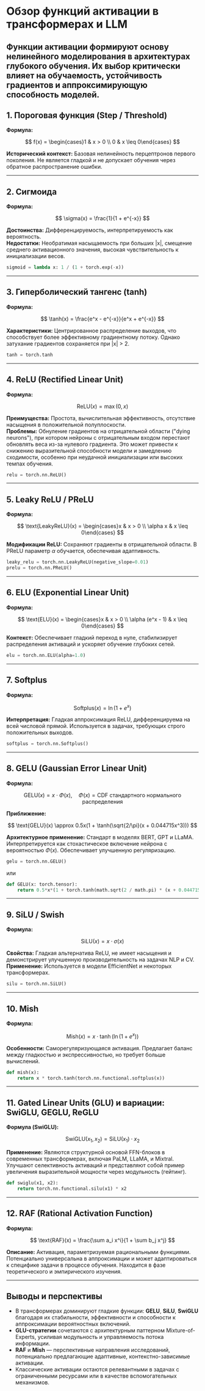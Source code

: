 # Обзор функций активации в трансформерах и LLM

Функции активации формируют основу нелинейного моделирования в архитектурах глубокого обучения. Их выбор критически влияет на обучаемость, устойчивость градиентов и аппроксимирующую способность моделей. 
---

## 1. Пороговая функция (Step / Threshold)

**Формула:**

$$
f(x) = \begin{cases}1 & x > 0 \\ 0 & x \leq 0\end{cases}
$$

**Исторический контекст:** Базовая нелинейность перцептронов первого поколения. Не является гладкой и не допускает обучения через обратное распространение ошибки.

---

## 2. Сигмоида

**Формула:**

$$
\sigma(x) = \frac{1}{1 + e^{-x}}
$$

**Достоинства:** Дифференцируемость, интерпретируемость как вероятность.  
**Недостатки:** Необратимая насыщаемость при больших |x|, смещение среднего активационного значения, высокая чувствительность к инициализации весов.

```python
sigmoid = lambda x: 1 / (1 + torch.exp(-x))
```

---

## 3. Гиперболический тангенс (tanh)

**Формула:**

$$
\tanh(x) = \frac{e^x - e^{-x}}{e^x + e^{-x}}
$$

**Характеристики:** Центрированное распределение выходов, что способствует более эффективному градиентному потоку. Однако затухание градиентов сохраняется при |x| > 2.

```python
tanh = torch.tanh
```

---

## 4. ReLU (Rectified Linear Unit)

**Формула:**

$$
\text{ReLU}(x) = \max(0, x)
$$

**Преимущества:** Простота, вычислительная эффективность, отсутствие насыщения в положительной полуплоскости.  
**Проблемы:** Обнуление градиентов на отрицательной области ("dying neurons"), при котором нейроны с отрицательным входом перестают обновлять веса из-за нулевого градиента. Это может привести к снижению выразительной способности модели и замедлению сходимости, особенно при неудачной инициализации или высоких темпах обучения.

```python
relu = torch.nn.ReLU()
```

---

## 5. Leaky ReLU / PReLU

**Формула:**

$$
\text{LeakyReLU}(x) = \begin{cases}x & x > 0 \\ \alpha x & x \leq 0\end{cases}
$$

**Модификации ReLU:** Сохраняют градиенты в отрицательной области. В PReLU параметр $\alpha$ обучается, обеспечивая адаптивность.

```python
leaky_relu = torch.nn.LeakyReLU(negative_slope=0.01)
prelu = torch.nn.PReLU()
```

---

## 6. ELU (Exponential Linear Unit)

**Формула:**

$$
\text{ELU}(x) = \begin{cases}x & x > 0 \\ \alpha (e^x - 1) & x \leq 0\end{cases}
$$

**Контекст:** Обеспечивает гладкий переход в нуле, стабилизирует распределения активаций и ускоряет обучение глубоких сетей.

```python
elu = torch.nn.ELU(alpha=1.0)
```

---

## 7. Softplus

**Формула:**

$$
\text{Softplus}(x) = \ln(1 + e^x)
$$

**Интерпретация:** Гладкая аппроксимация ReLU, дифференцируема на всей числовой прямой. Используется в задачах, требующих строго положительных выходов.

```python
softplus = torch.nn.Softplus()
```

---

## 8. GELU (Gaussian Error Linear Unit)

**Формула:**

$$
\text{GELU}(x) = x \cdot \Phi(x), \quad \Phi(x) = \text{CDF стандартного нормального распределения}
$$

**Приближение:**

$$
\text{GELU}(x) \approx 0.5x(1 + \tanh(\sqrt{2/\pi}(x + 0.044715x^3)))
$$

**Архитектурное применение:** Стандарт в моделях BERT, GPT и LLaMA. Интерпретируется как стохастическое включение нейрона с вероятностью $\Phi(x)$. Обеспечивает улучшенную регуляризацию.

```python
gelu = torch.nn.GELU()
```

или 

```python
def GELU(x: torch.tensor):
    return 0.5*x*(1 + torch.tanh(math.sqrt(2 / math.pi) * (x + 0.044715*x**3)))
```

---

## 9. SiLU / Swish

**Формула:**

$$
\text{SiLU}(x) = x \cdot \sigma(x)
$$

**Свойства:** Гладкая альтернатива ReLU, не имеет насыщения и демонстрирует улучшенную производительность на задачах NLP и CV.  
**Применение:** Используется в модели EfficientNet и некоторых трансформерах.

```python
silu = torch.nn.SiLU()
```

---

## 10. Mish

**Формула:**

$$
\text{Mish}(x) = x \cdot \tanh(\ln(1 + e^x))
$$

**Особенности:** Саморегуляризующаяся активация. Предлагает баланс между гладкостью и экспрессивностью, но требует больше вычислений.

```python
def mish(x):
    return x * torch.tanh(torch.nn.functional.softplus(x))
```

---

## 11. Gated Linear Units (GLU) и вариации: SwiGLU, GEGLU, ReGLU

**Формула (SwiGLU):**

$$
\text{SwiGLU}(x_1, x_2) = \text{SiLU}(x_1) \cdot x_2
$$

**Применение:** Являются структурной основой FFN-блоков в современных трансформерах, включая PaLM, LLaMA, и Mixtral. Улучшают селективность активаций и представляют собой пример увеличения выразительной мощности через модульность (гейтинг).

```python
def swiglu(x1, x2):
    return torch.nn.functional.silu(x1) * x2
```

---

## 12. RAF (Rational Activation Function)

**Формула:**

$$
\text{RAF}(x) = \frac{\sum a_i x^i}{1 + \sum b_j x^j}
$$

**Описание:** Активация, параметризуемая рациональными функциями. Потенциально универсальна в аппроксимации и может адаптироваться к специфике задачи в процессе обучения. Находится в фазе теоретического и эмпирического изучения.

---

## Выводы и перспективы

- В трансформерах доминируют гладкие функции: **GELU**, **SiLU**, **SwiGLU** благодаря их стабильности, эффективности и способности к аппроксимации вероятностных включений.
- **GLU-стратегии** сочетаются с архитектурным паттерном Mixture-of-Experts, усиливая модульность и управляемость потока информации.
- **RAF** и **Mish** — перспективные направления исследований, потенциально предлагающие адаптивные, контекстно-зависимые активации.
- Классические активации остаются релевантными в задачах с ограниченными ресурсами или в качестве вспомогательных механизмов.

